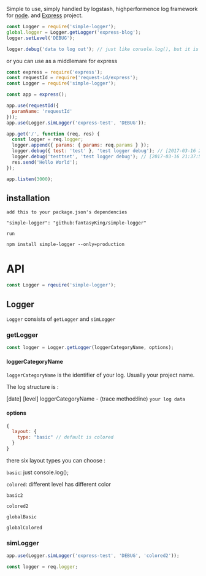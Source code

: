 Simple to use, simply handled by logstash, highperformence log framework for  [node](http://nodejs.org). and [Express](http://expressjs.com/) project.

```javascript
const Logger = require('simple-logger');
global.logger = Logger.getLogger('express-blog');
logger.setLevel('DEBUG');

logger.debug('data to log out'); // just like console.log(), but it is colored, the output is [2017-03-16 21:14:01.862] [DEBUG] express-blog - data to log out
```

or you can use as a middlemare for express

```javascript
const express = require('express');
const requestId = require('request-id/express');
const Logger = require('simple-logger');

const app = express();

app.use(requestId({
  paramName: 'requestId'
}));
app.use(Logger.simLogger('express-test', 'DEBUG'));

app.get('/', function (req, res) {
  const logger = req.logger;
  logger.append({ params: { params: req.params } });
  logger.debug({ test: 'test' }, 'test logger debug'); // [2017-03-16 21:37:50.885] [DEBUG] express-test - (/Users/zhangguojin/programFile/node-workspace/myNode/simple-logger/test/express.js app.get:25) {"data":{"test":"test"},"key":"test logger debug","requestId":"c855b618-645c-4c39-b4d7-fab5864337c5","params":{"params":"test"}}
  logger.debug('testtset', 'test logger debug'); // [2017-03-16 21:37:50.887] [DEBUG] express-test - (/Users/zhangguojin/programFile/node-workspace/myNode/simple-logger/test/express.js app.get:26) {"data":"testtset","key":"test logger debug","requestId":"c855b618-645c-4c39-b4d7-fab5864337c5","params":{"params":"test"}}
  res.send('Hello World');
});

app.listen(3000);
```

## installation

```text
add this to your package.json's dependencies

"simple-logger": "github:fantasyKing/simple-logger"

run

npm install simple-logger --only=production
```

# API

```js
const Logger = rqeuire('simple-logger');
```

## Logger

`Logger` consists of `getLogger` and `simLogger`

### getLogger

```js
const logger = Logger.getLogger(loggerCategoryName, options);
```

#### loggerCategoryName

`loggerCategoryName` is the identifier of your log. Usually your project name.

The log structure is :

\[date\] \[level\] loggerCategoryName - \(trace method:line\) `your log data`

#### options

```js
{
  layout: {
    type: "basic" // default is colored
  }
}
```

there six layout types you can choose :

`basic`: just console.log();

`colored`: different level has different color

`basic2`

`colored2`

`globalBasic`

`globalColored`

### simLogger

```js
app.use(Logger.simLogger('express-test', 'DEBUG', 'colored2'));

const logger = req.logger;
```